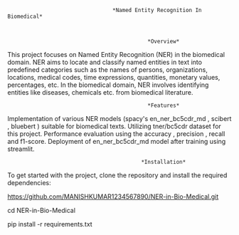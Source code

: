                                      *Named Entity Recognition In Biomedical* 


                                                 
                                                *Overview*

                                                
This project focuses on Named Entity Recognition (NER) in the biomedical domain. NER aims to locate and classify named entities in text into predefined categories such as the names of persons, organizations, locations, medical codes, time expressions, quantities, monetary values, percentages, etc. In the biomedical domain, NER involves identifying entities like diseases, chemicals etc. from biomedical literature.

                                                *Features*

                                                
Implementation of various NER models (spacy's en_ner_bc5cdr_md , scibert , bluebert ) suitable for biomedical texts.
Utilizing tner/bc5cdr dataset for this project.
Performance evaluation using the accuracy , precision , recall and f1-score.
Deployment of en_ner_bc5cdr_md model after training using streamlit.



                                              *Installation*


To get started with the project, clone the repository and install the required dependencies:

https://github.com/MANISHKUMAR1234567890/NER-in-Bio-Medical.git


cd NER-in-Bio-Medical


pip install -r requirements.txt

